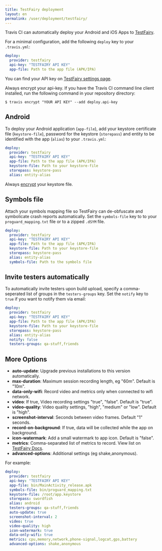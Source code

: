 ```yaml
---
title: TestFairy deployment
layout: en
permalink: /user/deployment/testfairy/
---
```


Travis CI can automatically deploy your Android and iOS Apps to [TestFairy](https://www.testfairy.com/).

For a minimal configuration, add the following `deploy` key to your `.travis.yml`:

```yaml
deploy:
  provider: testfairy
  api-key: "TESTFAIRY API KEY"
  app-file: Path to the app file (APK/IPA)
```

You can find your API key on [TestFairy settings page](https://app.testfairy.com/settings/).

Always encrypt your api-key. If you have the Travis CI command line client installed, run the following command in your repository directory:

```console
$ travis encrypt "YOUR API KEY" --add deploy.api-key
```

## Android

To deploy your Android application (`app-file`), add your keystore certificate file (`keystore-file`), password for the keystore (`storepass`)  and entity to be identified with the app (`alias`) to your `.travis.yml`:

```yaml
deploy:
  provider: testfairy
  api-key: "TESTFAIRY API KEY"
  app-file: Path to the app file (APK/IPA)
  keystore-file: Path to your keystore-file
  storepass: keystore-pass
  alias: entity-alias
```

Always [encrypt](http://docs.travis-ci.com/user/encrypting-files/) your keystore file.

## Symbols file

Attach your symbols mapping file so TestFairy can de-obfuscate and symbolicate crash reports automatically. Set the `symbols-file` key to to your `proguard_mapping.txt` file or to a zipped `.dSYM` file.

```yaml
deploy:
  provider: testfairy
  api-key: "TESTFAIRY API KEY"
  app-file: Path to the app file (APK/IPA)
  keystore-file: Path to your keystore-file
  storepass: keystore-pass
  alias: entity-alias
  symbols-file: Path to the symbols file
```

## Invite testers automatically

To automatically invite testers upon build upload, specify a comma-seperated list of groups in the `testers-groups` key. Set the `notify` key to `true` if you want to notify them via email:

```yaml
deploy:
  provider: testfairy
  api-key: "TESTFAIRY API KEY"
  app-file: Path to the app file (APK/IPA)
  keystore-file: Path to your keystore-file
  storepass: keystore-pass
  alias: entity-alias
  notify: false
  testers-groups: qa-stuff,friends
```

## More Options

- **auto-update**: Upgrade previous installations to this version automatically.
- **max-duration**: Maximum session recording length, eg "60m". Default is "10m".
- **data-only-wifi**: Record video and metrics only when connected to wifi network.
- **video**: If true, Video recording settings "true", "false". Default is "true".
- **video-quality**: Video quality settings, "high", "medium" or "low". Default is "high".
- **screenshot-interval**: Seconds between video frames. Default "1" seconds.
- **record-on-background**: If true, data will be collected while the app on background.
- **icon-watermark**: Add a small watermark to app icon. Default is "false".
- **metrics**: Comma-separated list of metrics to record. View list on [TestFairy Docs](http://docs.testfairy.com/Upload_API.html).
- **advanced-options**: Additional settings (eg shake,anonymous).

For example:

```yaml
deploy:
  provider: testfairy
  api-key: "TESTFAIRY API KEY"
  app-file: bin/MainActivity_release.apk
  symbols-file: bin/proguard_mapping.txt
  keystore-file: /root/app.keystore
  storepass: swordfish
  alias: android
  testers-groups: qa-stuff,friends
  auto-update: true
  screenshot-interval: 2
  video: true
  video-quality: high
  icon-watermark: true
  data-only-wifi: true
  metrics: cpu,memory,network,phone-signal,logcat,gps,battery
  advanced-options: shake,anonymous
```
